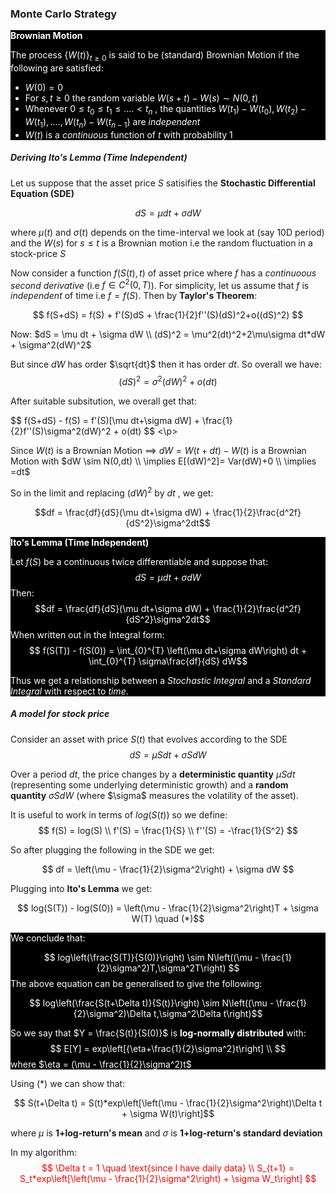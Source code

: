 ### Monte Carlo Strategy ###

<div class="alert alert-block alert-info" style="background-color:black; color:white; border-color:white">
<b>Brownian Motion</b>
    
The process $\{W(t)\}_{t\geq0}$ is said to be (standard) Brownian Motion if the following are satisfied: 
    <ul style="list-style-type:disc;">
            <li>$W(0)=0$</li>
            <li>For $s,t\geq0$ the random variable $W(s+t)-W(s) \sim N(0,t)$</li>
            <li>Whenever $0\leq t_0\leq t_1\leq....<t_n$ , the quantities $W(t_1)-W(t_0),W(t_2)-W(t_1),....,W(t_n)-W(t_{n-1})$ are *independent*</li>
            <li>$W(t)$ is a *continuous* function of $t$ with probability $1$</li>
    </ul>   
    
</div>
                
##### Deriving Ito's Lemma (*Time Independent*)

Let us suppose that the asset price $S$ satisifies the **Stochastic Differential Equation (SDE)** 

$$ dS = \mu dt + \sigma dW $$

where $\mu (t)$ and $\sigma(t)$ depends on the time-interval we look at (say 10D period) and the $W(s)$ for $s\leq t$ is a Brownian motion i.e the random fluctuation in a stock-price $S$  

Now consider a function $f(S(t),t)$ of asset price where $f$ has a *continuoous second derivative* (i.e $f\in C^2 (0,T)$). For simplicity, let us assume that $f$ is *independent* of time i.e $f=f(S)$. Then by **Taylor's Theorem**: 

$$ f(S+dS) = f(S) + f'(S)dS + \frac{1}{2}f''(S)(dS)^2+o((dS)^2) $$

Now: $dS = \mu dt + \sigma dW \\ (dS)^2 = \mu^2(dt)^2+2\mu\sigma dt*dW + \sigma^2(dW)^2$

But since $dW$ has order $\sqrt{dt}$ then it has order $dt$. So overall we have: 
$$ (dS)^2 = \sigma^2(dW)^2 + o(dt)$$

After suitable subsitution, we overall get that: 
<p>$$ f(S+dS) - f(S) = f'(S)[\mu dt+\sigma dW] + \frac{1}{2}f''(S)\sigma^2(dW)^2 + o(dt) $$ <\p>
       
Since $W(t)$ is a Brownian Motion $\implies$ $dW=W(t+dt) - W(t)$ is a Brownian Motion with $dW \sim N(0,dt) \\ \implies E[(dW)^2]= Var(dW)+0 \\ \implies =dt$

So in the limit and replacing $(dW)^2$ by $dt$ , we get: 
       
$$df = \frac{df}{dS}(\mu dt+\sigma dW) + \frac{1}{2}\frac{d^2f}{dS^2}\sigma^2dt$$
    
<div class="alert alert-block alert-info" style="background-color:black; color:white; border-color:white">
<b>Ito's Lemma (Time Independent)</b>
    
Let $f(S)$ be a continuous twice differentiable and suppose that: 
    $$ dS = \mu dt + \sigma dW$$
Then: 
    $$df = \frac{df}{dS}(\mu dt+\sigma dW) + \frac{1}{2}\frac{d^2f}{dS^2}\sigma^2dt$$
When written out in the Integral form: 
    $$ f(S(T)) - f(S(0)) = \int_{0}^{T} \left(\mu dt+\sigma dW\right) dt + \int_{0}^{T} \sigma\frac{df}{dS} dW$$
    
Thus we get a relationship between a *Stochastic Integral* and a *Standard Integral* with respect to *time*. 
</div>
        
    
##### A model for stock price     

Consider an asset with price $S(t)$ that evolves according to the SDE 
$$ dS = \mu Sdt + \sigma SdW$$

Over a period $dt$, the price changes by a **deterministic quantity** $\mu Sdt$ (representing some underlying deterministic growth) and a **random quantity** $\sigma SdW$ (where \$\sigma$ measures the volatility of the asset). 
    
It is useful to work in terms of $log(S(t))$ so we define: 
    $$ f(S) = log(S) \\ f'(S) = \frac{1}{S} \\ f''(S) = -\frac{1}{S^2} $$
    
    
So after plugging the following in the SDE we get: 
    
   $$ df = \left(\mu - \frac{1}{2}\sigma^2\right) + \sigma dW $$
    
Plugging into **Ito's Lemma** we get: 

$$ log(S(T)) - log(S(0)) = \left(\mu - \frac{1}{2}\sigma^2\right)T + \sigma W(T) \quad (*)$$
    
    
<div class="alert alert-block alert-info" style="background-color:black; color:white; border-color:white">
    
We conclude that: 
	
$$ log\left(\frac{S(T)}{S(0)}\right) \sim N\left((\mu - \frac{1}{2}\sigma^2)T,\sigma^2T\right) $$
The above equation can be generalised to give the following: 

$$ log\left(\frac{S(t+\Delta t)}{S(t)}\right) \sim N\left((\mu - \frac{1}{2}\sigma^2)\Delta t,\sigma^2\Delta t\right)$$
	
So we say that $Y = \frac{S(t)}{S(0)}$ is **log-normally distributed** with: 
$$ E[Y] = exp\left[{\eta+\frac{1}{2}\sigma^2}t\right] \\ $$
where $\eta = (\mu - \frac{1}{2}\sigma^2)t$
</div>
           
Using $(*)$ we can show that: 
	
$$ S(t+\Delta t) = S(t)*exp\left[\left(\mu - \frac{1}{2}\sigma^2\right)\Delta t + \sigma W(t)\right]$$
	
where $\mu$ is **1+log-return's mean** and $\sigma$ is **1+log-return's standard deviation**
    
    
In my algorithm: 
<span style="color:red">
	$$ \Delta t = 1 \quad \text{since I have daily data} \\ 
	S_{t+1} = S_t*exp\left[\left(\mu - \frac{1}{2}\sigma^2\right) + \sigma W_t\right] $$
 
</span>

